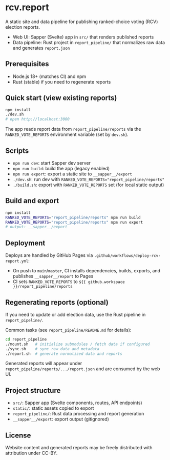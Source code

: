 # rcv.report

A static site and data pipeline for publishing ranked-choice voting (RCV) election reports.

- Web UI: Sapper (Svelte) app in `src/` that renders published reports
- Data pipeline: Rust project in `report_pipeline/` that normalizes raw data and generates `report.json`

## Prerequisites

- Node.js 18+ (matches CI) and npm
- Rust (stable) if you need to regenerate reports

## Quick start (view existing reports)

```bash
npm install
./dev.sh
# open http://localhost:3000
```

The app reads report data from `report_pipeline/reports` via the `RANKED_VOTE_REPORTS` environment variable (set by `dev.sh`).

## Scripts

- `npm run dev`: start Sapper dev server
- `npm run build`: build the app (legacy enabled)
- `npm run export`: export a static site to `__sapper__/export`
- `./dev.sh`: run dev with `RANKED_VOTE_REPORTS="report_pipeline/reports"`
- `./build.sh`: export with `RANKED_VOTE_REPORTS` set (for local static output)

## Build and export

```bash
npm install
RANKED_VOTE_REPORTS="report_pipeline/reports" npm run build
RANKED_VOTE_REPORTS="report_pipeline/reports" npm run export
# output: __sapper__/export
```

## Deployment

Deploys are handled by GitHub Pages via `.github/workflows/deploy-rcv-report.yml`:

- On push to `main`/`master`, CI installs dependencies, builds, exports, and publishes `__sapper__/export` to Pages
- CI sets `RANKED_VOTE_REPORTS` to `${{ github.workspace }}/report_pipeline/reports`

## Regenerating reports (optional)

If you need to update or add election data, use the Rust pipeline in `report_pipeline/`.

Common tasks (see `report_pipeline/README.md` for details):

```bash
cd report_pipeline
./mount.sh   # initialize submodules / fetch data if configured
./sync.sh    # sync raw data and metadata
./report.sh  # generate normalized data and reports
```

Generated reports will appear under `report_pipeline/reports/.../report.json` and are consumed by the web UI.

## Project structure

- `src/`: Sapper app (Svelte components, routes, API endpoints)
- `static/`: static assets copied to export
- `report_pipeline/`: Rust data processing and report generation
- `__sapper__/export`: export output (gitignored)

## License

Website content and generated reports may be freely distributed with attribution under CC-BY.
